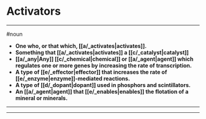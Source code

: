 # Activators
---
#noun
- **One who, or that which, [[a/_activates|activates]].**
- **Something that [[a/_activates|activates]] a [[c/_catalyst|catalyst]]**
- **[[a/_any|Any]] [[c/_chemical|chemical]] or [[a/_agent|agent]] which regulates one or more genes by increasing the rate of transcription.**
- **A type of [[e/_effector|effector]] that increases the rate of [[e/_enzyme|enzyme]]-mediated reactions.**
- **A type of [[d/_dopant|dopant]] used in phosphors and scintillators.**
- **An [[a/_agent|agent]] that [[e/_enables|enables]] the flotation of a mineral or minerals.**
---
---
